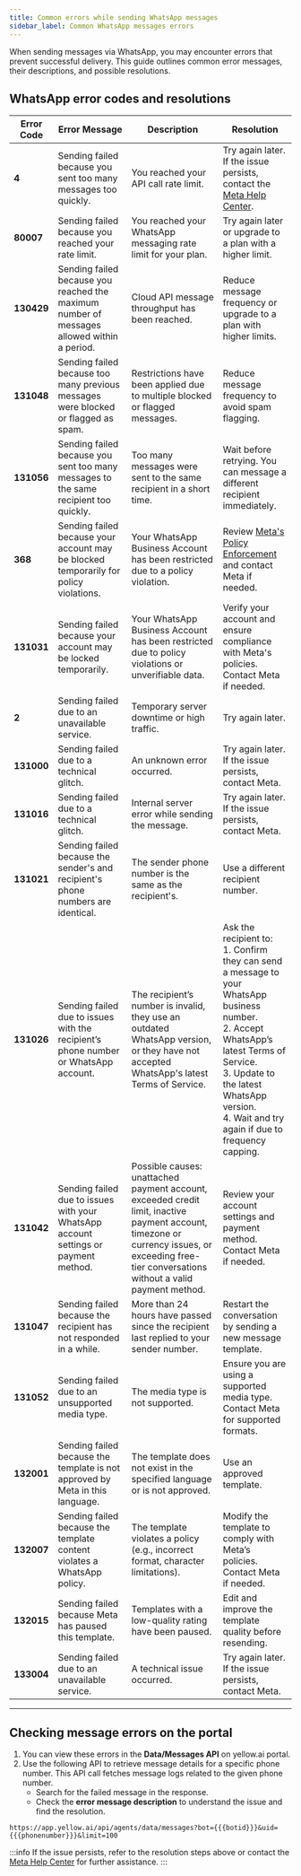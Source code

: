 ```yaml
---
title: Common errors while sending WhatsApp messages
sidebar_label: Common WhatsApp messages errors
---
```


When sending messages via WhatsApp, you may encounter errors that prevent successful delivery. This guide outlines common error messages, their descriptions, and possible resolutions.  

## WhatsApp error codes and resolutions 

| **Error Code** | **Error Message** | **Description** | **Resolution** |
|--------------|----------------|---------------|--------------|
| **4** | Sending failed because you sent too many messages too quickly. | You reached your API call rate limit. | Try again later. If the issue persists, contact the [Meta Help Center](https://www.facebook.com/business/help). |
| **80007** | Sending failed because you reached your rate limit. | You reached your WhatsApp messaging rate limit for your plan. | Try again later or upgrade to a plan with a higher limit. |
| **130429** | Sending failed because you reached the maximum number of messages allowed within a period. | Cloud API message throughput has been reached. | Reduce message frequency or upgrade to a plan with higher limits. |
| **131048** | Sending failed because too many previous messages were blocked or flagged as spam. | Restrictions have been applied due to multiple blocked or flagged messages. | Reduce message frequency to avoid spam flagging. |
| **131056** | Sending failed because you sent too many messages to the same recipient too quickly. | Too many messages were sent to the same recipient in a short time. | Wait before retrying. You can message a different recipient immediately. |
| **368** | Sending failed because your account may be blocked temporarily for policy violations. | Your WhatsApp Business Account has been restricted due to a policy violation. | Review [Meta's Policy Enforcement](https://www.facebook.com/business/help) and contact Meta if needed. |
| **131031** | Sending failed because your account may be locked temporarily. | Your WhatsApp Business Account has been restricted due to policy violations or unverifiable data. | Verify your account and ensure compliance with Meta's policies. Contact Meta if needed. |
| **2** | Sending failed due to an unavailable service. | Temporary server downtime or high traffic. | Try again later. |
| **131000** | Sending failed due to a technical glitch. | An unknown error occurred. | Try again later. If the issue persists, contact Meta. |
| **131016** | Sending failed due to a technical glitch. | Internal server error while sending the message. | Try again later. If the issue persists, contact Meta. |
| **131021** | Sending failed because the sender's and recipient's phone numbers are identical. | The sender phone number is the same as the recipient's. | Use a different recipient number. |
| **131026** | Sending failed due to issues with the recipient’s phone number or WhatsApp account. | The recipient’s number is invalid, they use an outdated WhatsApp version, or they have not accepted WhatsApp's latest Terms of Service. | Ask the recipient to:  <br/> 1. Confirm they can send a message to your WhatsApp business number.  <br/> 2. Accept WhatsApp’s latest Terms of Service.<br/> 3. Update to the latest WhatsApp version.<br/> 4. Wait and try again if due to frequency capping. |
| **131042** | Sending failed due to issues with your WhatsApp account settings or payment method. | Possible causes: unattached payment account, exceeded credit limit, inactive payment account, timezone or currency issues, or exceeding free-tier conversations without a valid payment method. | Review your account settings and payment method. Contact Meta if needed. |
| **131047** | Sending failed because the recipient has not responded in a while. | More than 24 hours have passed since the recipient last replied to your sender number. | Restart the conversation by sending a new message template. |
| **131052** | Sending failed due to an unsupported media type. | The media type is not supported. | Ensure you are using a supported media type. Contact Meta for supported formats. |
| **132001** | Sending failed because the template is not approved by Meta in this language. | The template does not exist in the specified language or is not approved. | Use an approved template. |
| **132007** | Sending failed because the template content violates a WhatsApp policy. | The template violates a policy (e.g., incorrect format, character limitations). | Modify the template to comply with Meta’s policies. Contact Meta if needed. |
| **132015** | Sending failed because Meta has paused this template. | Templates with a low-quality rating have been paused. | Edit and improve the template quality before resending. |
| **133004** | Sending failed due to an unavailable service. | A technical issue occurred. | Try again later. If the issue persists, contact Meta. |

---

## Checking message errors on the portal 

1. You can view these errors in the **Data/Messages API** on yellow.ai portal.           
2. Use the following API to retrieve message details for a specific phone number. This API call fetches message logs related to the given phone number.  
    - Search for the failed message in the response.  
    - Check the **error message description** to understand the issue and find the resolution.  

```
https://app.yellow.ai/api/agents/data/messages?bot={{{botid}}}&uid={{{phonenumber}}}&limit=100
```


:::info
If the issue persists, refer to the resolution steps above or contact the [Meta Help Center](https://www.facebook.com/business/help) for further assistance.
:::